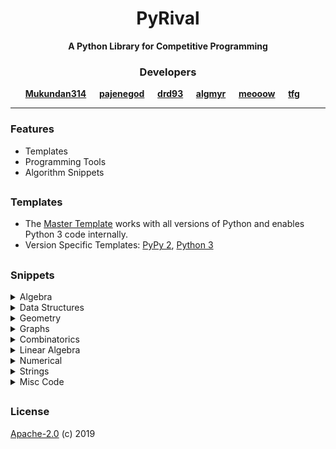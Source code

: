 <h1 align="center">PyRival</h1>
<div align="center">
  <strong>A Python Library for Competitive Programming</strong>
</div>

<h3 align="center">Developers</h3>
<div align="center">
  <strong>
    <a href="https://github.com/Mukundan314">Mukundan314</a> &emsp;
    <a href="https://codeforces.com/profile/pajenegod">pajenegod</a> &emsp;
    <a href="https://github.com/eduard-netsajev">drd93</a> &emsp;
    <a href="https://github.com/algmyr">algmyr</a> &emsp;
    <a href="https://github.com/meooow25">meooow</a> &emsp;
    <a href="https://github.com/tfg50">tfg</a> &emsp;
  </strong>
</div>

---

### Features
- Templates
- Programming Tools
- Algorithm Snippets

##

### Templates
- The [Master Template](templates/template.py) works with all versions of Python and enables Python 3 code internally.
- Version Specific Templates: [PyPy 2](templates/template_pypy2.py), [Python 3](templates/template_py3.py)

##

### Snippets
<details>
  <summary>Algebra</summary>

  - (Multivariable) Chinese Remainder Theorem
  - Discrete Logarithm
  - Least Common Multiple
  - Integer Factorization
  - Fast Fourier Transform
  - Fast Subset Transform
  - Number Theoretic Transform
  - Deterministic Miller-Rabin Primality Test
  - Tonelli–Shanks Algorithm
  - Generalized Modular Inverse
  - Euler's Phi Function
  - Primitive Root
  - Sieve of Eratosthenes
</details>

<details>
  <summary>Data Structures</summary>

  - Bit Array
  - Binary Indexed (Fenwick) Tree
  - Fractions
  - Continued Fractions
  - Disjoint-Set (Union Find) Data Structure
  - Generic Nodes
  - Linked List
  - Range Query Data Structure
  - (Lazy) Segment Tree
  - Persistent Segment Tree
  - Sorted List
  - Treap
  - Trie Tree
  - 2-satisfiability Template
</details>

<details>
  <summary>Geometry</summary>

  - Convex Hull
  - Line Functions
  - Polygon Functions
  - Vector Functions
</details>

<details>
  <summary>Graphs</summary>

  - Bellman-Ford Algorithm
  - Breadth First Search
  - Connected Components Search
  - Brent's Algorithm for Cycle Detection
  - Depth First Search
  - Dijkstra's Algorithm
  - Eulerian Path
  - Path Constructor
  - Floyd-Warshall Algorithm
  - Bipartite Graph Check
  - Kruskal's Algorithm with Disjoin Set Union
  - Prim's Algorithm
  - Tarjan's Algorithm
  - Topological Sorting
</details>

<details>
  <summary>Combinatorics</summary>

  - General Purpose Numbers
  - Lucas's Theorem
  - Partition Function
</details>

<details>
  <summary>Linear Algebra</summary>

  - Matrix Arithmetic, Exponentiation, Determinant, and Inverse
  - Gaussian Elimination
  - Multivariable Chinese Remainder Theorem
</details>

<details>
  <summary>Numerical</summary>

  - Linear Recurrence Template
  - Hill Climbing Algorithm
  - Approximate Integration
  - Polynomial Interpolation
  - Integer Roots
  - Binary Search
</details>

<details>
  <summary>Strings</summary>

  - Knuth–Morris–Pratt Algorithm
  - Longest Common/Palindromic Subsequences
  - Longest Common Substring
  - Manacher's Algorithm
  - Lydon Factorization
</details>


<details>
  <summary>Misc Code</summary>

  - bootstrap for recursion
  - FastIO
  - heapq
  - sorted
  - py3k compatibility tools
  - random
  - str.split for whitespace
  - Bit Hacks
  - 32-bit Modular Arithmetic
  - Memoize Decorators
  - C++ syle cout
  - Interactive Runner
  - Stress Tester
  - Alpha–Beta Pruning
  - Longest Increasing Subsequence
  - K-th Order Statistic
</details>

##

### License
[Apache-2.0](LICENSE) (c) 2019
